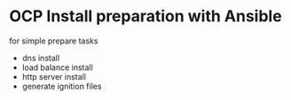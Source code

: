 # OCP Install preparation with Ansible

for simple prepare tasks
- dns install
- load balance install
- http server install
- generate ignition files
